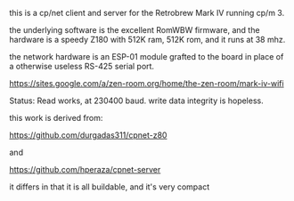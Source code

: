 this is a cp/net client and server for the Retrobrew Mark IV running cp/m 3.

the underlying software is the excellent RomWBW firmware, and the hardware
is a speedy Z180 with 512K ram, 512K rom, and it runs at 38 mhz.

the network hardware is an ESP-01 module grafted to the board in place of a
otherwise useless RS-425 serial port.

https://sites.google.com/a/zen-room.org/home/the-zen-room/mark-iv-wifi

Status:  Read works, at 230400 baud.
	write data integrity is hopeless.

this work is derived from:

https://github.com/durgadas311/cpnet-z80

and

https://github.com/hperaza/cpnet-server

it differs in that it is all buildable, and it's very compact
